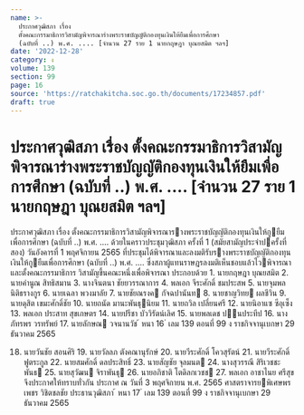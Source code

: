 ```yaml
---
name: >-
  ประกาศวุฒิสภา เรื่อง
  ตั้งคณะกรรมาธิการวิสามัญพิจารณาร่างพระราชบัญญัติกองทุนเงินให้ยืมเพื่อการศึกษา
  (ฉบับที่ ..) พ.ศ. .... [จำนวน 27 ราย 1 นายกฤษฎา บุณยสมิต ฯลฯ]
date: '2022-12-28'
category: ง
volume: 139
section: 99
page: 16
source: 'https://ratchakitcha.soc.go.th/documents/17234857.pdf'
draft: true
---
```


# ประกาศวุฒิสภา เรื่อง ตั้งคณะกรรมาธิการวิสามัญพิจารณาร่างพระราชบัญญัติกองทุนเงินให้ยืมเพื่อการศึกษา (ฉบับที่ ..) พ.ศ. .... [จำนวน 27 ราย 1 นายกฤษฎา บุณยสมิต ฯลฯ]

ประกาศวุฒิสภา เรื่อง ตั้งคณะกรรมาธิการวิสามัญพิจารณารางพระราชบัญญัติกองทุนเงินให้กูยืมเพื่อการศึกษา (ฉบับที่ ..) พ.ศ. .... ด้วยในคราวประชุมวุฒิสภา ครั้งที่ 1 (สมัยสามัญประจําปครั้งที่สอง) วันอังคารที่ 1 พฤศจิกายน 2565 ที่ประชุมได้พิจารณาและลงมติรับรางพระราชบัญญัติกองทุนเงินให้กูยืมเพื่อการศึกษา (ฉบับที่ ..) พ.ศ. .... ซึ่งสภาผู้แทนราษฎรลงมติเห็นชอบแล้วไวพิจารณา และตั้งคณะกรรมาธิการ วิสามัญขึ้นคณะหนึ่งเพื่อพิจารณา ประกอบด้วย 1. นายกฤษฎา บุณยสมิต 2. นายคํานูณ สิทธิสมาน 3. นางจินตนา ชัยยวรรณาการ 4. พลเอก จีระศักดิ์ ชมประสพ 5. นายจุมพล นิติธรางกูร 6. นายเฉลา พวงมาลัย 7. นายชัยณรงค กัจฉปานันท 8. นายชาญวิทย ผลชีวิน 9. นายดุสิต เขมะศักดิ์ชัย 10. นายถนัด มานะพันธุนิยม 11. นายถวิล เปลี่ยนศรี 12. นายนิอาแซ ซีอุเซ็ง 13. พลเอก ประสาท สุขเกษตร 14. นายปรีชา บัววิรัตน์เลิศ 15. นายพลเดช ปนประทีป 16. นางภัทรพร วรทรัพย์ 17. นายลักษณ วจนานวัช ้ หนา 16 ่ เลม 139 ตอนที่ 99 ง ราชกิจจานุเบกษา 29 ธันวาคม 2565

18. นายวันชัย สอนศิริ 19. นายวัลลภ ตังคณานุรักษ์ 20. นายวีระศักดิ์ โควสุรัตน์ 21. นายวีระศักดิ์ ฟูตระกูล 22. นายสมศักดิ์ ดลประสิทธิ์ 23. นายสัญชัย จุลมนต 24. นางสุวรรณี สิริเวชชะพันธ 25. นายสุวัฒน จิราพันธุ 26. นายอภิชาติ โตดิลกเวชช 27. พลเอก อาชาไนย ศรีสุข จึงประกาศให้ทราบทั่วกัน ประกาศ ณ วันที่ 3 พฤศจิกายน พ.ศ. 2565 ศาสตราจารยพิเศษพรเพชร วิชิตชลชัย ประธานวุฒิสภา ้ หนา 17 ่ เลม 139 ตอนที่ 99 ง ราชกิจจานุเบกษา 29 ธันวาคม 2565
